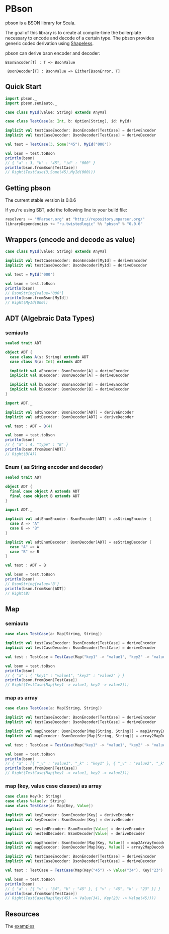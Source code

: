 # PBson

pbson is a BSON library for Scala.

The goal of this library is to create at compile-time the boilerplate necessary to encode and decode of a certain type.
The pbson provides generic codec derivation using [Shapeless](https://github.com/milessabin/shapeless).    

pbson can derive bson encoder and decoder:

``` BsonEncoder[T] : T => BsonValue ```

``` BsonDecoder[T] : BsonValue => Either[BsonError, T]```

## Quick Start

```scala
import pbson._
import pbson.semiauto._

case class MyId(value: String) extends AnyVal

case class TestCase(a: Int, b: Option[String], id: MyId)

implicit val testCaseEncoder: BsonEncoder[TestCase] = deriveEncoder
implicit val testCaseDecoder: BsonDecoder[TestCase] = deriveDecoder

val test = TestCase(3, Some("45"), MyId("000"))

val bson = test.toBson
println(bson)
// { "a" : 3, "b" : "45", "id" : "000" }
println(bson.fromBson[TestCase])
// Right(TestCase(3,Some(45),MyId(000)))
```

## Getting pbson

The current stable version is 0.0.6

If you're using SBT, add the following line to your build file:

```scala
resolvers += "MParser.org" at "http://repository.mparser.org/"
libraryDependencies += "ru.twistedlogic" %% "pbson" % "0.0.6"
```

## Wrappers (encode and decode as value)
```scala
case class MyId(value: String) extends AnyVal
  
implicit val testCaseEncoder: BsonEncoder[MyId] = deriveEncoder
implicit val testCaseDecoder: BsonDecoder[MyId] = deriveDecoder

val test = MyId("000")

val bson = test.toBson
println(bson)
// BsonString{value='000'}
println(bson.fromBson[MyId])
// Right(MyId(000))
```

## ADT (Algebraic Data Types)

### semiauto
```scala
sealed trait ADT

object ADT {
  case class A(s: String) extends ADT
  case class B(a: Int) extends ADT

  implicit val aEncoder: BsonEncoder[A] = deriveEncoder
  implicit val aDecoder: BsonDecoder[A] = deriveDecoder

  implicit val bEncoder: BsonEncoder[B] = deriveEncoder
  implicit val bDecoder: BsonDecoder[B] = deriveDecoder
}

import ADT._

implicit val adtEncoder: BsonEncoder[ADT] = deriveEncoder
implicit val adtDecoder: BsonDecoder[ADT] = deriveDecoder

val test : ADT = B(4)

val bson = test.toBson
println(bson)
// { "a" : 4, "type" : "B" }
println(bson.fromBson[ADT])
// Right(B(4))
```
### Enum ( as String encoder and decoder)
```scala
sealed trait ADT

object ADT {
  final case object A extends ADT
  final case object B extends ADT
}

import ADT._

implicit val adtEnumEncoder: BsonEncoder[ADT] = asStringEncoder {
  case A => "A"
  case B => "B"
}

implicit val adtEnumDecoder: BsonDecoder[ADT] = asStringDecoder {
  case "A" => A
  case "B" => B
}

val test : ADT = B

val bson = test.toBson
println(bson)
// BsonString{value='B'}
println(bson.fromBson[ADT])
// Right(B)
```

## Map
### semiauto
```scala
case class TestCase(a: Map[String, String])

implicit val testCaseEncoder: BsonEncoder[TestCase] = deriveEncoder
implicit val testCaseDecoder: BsonDecoder[TestCase] = deriveDecoder

val test : TestCase = TestCase(Map("key1" -> "value1", "key2" -> "value2"))

val bson = test.toBson
println(bson)
// { "a" : { "key1" : "value1", "key2" : "value2" } }
println(bson.fromBson[TestCase])
// Right(TestCase(Map(key1 -> value1, key2 -> value2)))
```
### map as array
```scala
case class TestCase(a: Map[String, String])

implicit val testCaseEncoder: BsonEncoder[TestCase] = deriveEncoder
implicit val testCaseDecoder: BsonDecoder[TestCase] = deriveDecoder

implicit val mapEncoder: BsonEncoder[Map[String, String]] = map2ArrayEncoder
implicit val mapDecoder: BsonDecoder[Map[String, String]] = array2MapDecoder

val test : TestCase = TestCase(Map("key1" -> "value1", "key2" -> "value2"))

val bson = test.toBson
println(bson)
// { "a" : [{ "_v" : "value1", "_k" : "key1" }, { "_v" : "value2", "_k" : "key2" }] }
println(bson.fromBson[TestCase])
// Right(TestCase(Map(key1 -> value1, key2 -> value2)))
```

### map (key, value case classes) as array
```scala
case class Key(k: String)
case class Value(v: String)
case class TestCase(a: Map[Key, Value])

implicit val keyEncoder: BsonEncoder[Key] = deriveEncoder
implicit val keyDecoder: BsonDecoder[Key] = deriveDecoder

implicit val nestedEncoder: BsonEncoder[Value] = deriveEncoder
implicit val nestedDecoder: BsonDecoder[Value] = deriveDecoder

implicit val mapEncoder: BsonEncoder[Map[Key, Value]] = map2ArrayEncoder
implicit val mapDecoder: BsonDecoder[Map[Key, Value]] = array2MapDecoder

implicit val testCaseEncoder: BsonEncoder[TestCase] = deriveEncoder
implicit val testCaseDecoder: BsonDecoder[TestCase] = deriveDecoder

val test : TestCase = TestCase(Map(Key("45") -> Value("34"), Key("23") -> Value("45")))

val bson = test.toBson
println(bson)
// { "a" : [{ "v" : "34", "k" : "45" }, { "v" : "45", "k" : "23" }] }
println(bson.fromBson[TestCase])
// Right(TestCase(Map(Key(45) -> Value(34), Key(23) -> Value(45))))
```

## Resources

The [examples](https://github.com/EvgeneKiiski/pbson/blob/master/examples/src/main/scala/pbson/examples/)


